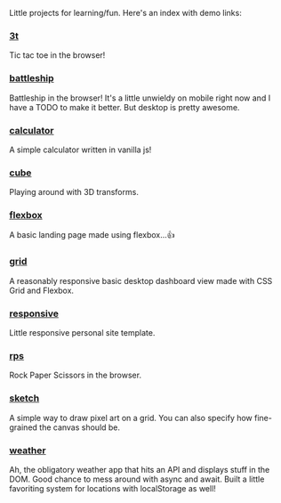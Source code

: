 Little projects for learning/fun. Here's an index with demo links:

### [3t](https://nickrroberts.github.io/smalls/3t/)
Tic tac toe in the browser!

### [battleship](https://nickrroberts.github.io/smalls/battleship/)
Battleship in the browser! It's a little unwieldy on mobile right now and I have a TODO to make it better. But desktop is pretty awesome. 

### [calculator](https://nickrroberts.github.io/smalls/calculator/)
A simple calculator written in vanilla js!

### [cube](https://nickrroberts.github.io/smalls/cube/)
Playing around with 3D transforms.

### [flexbox](https://nickrroberts.github.io/smalls/flexbox/)
A basic landing page made using flexbox...👍

### [grid](https://nickrroberts.github.io/smalls/grid/)
A reasonably responsive basic desktop dashboard view made with CSS Grid and Flexbox.

### [responsive](https://nickrroberts.github.io/smalls/responsive)
Little responsive personal site template.

### [rps](https://nickrroberts.github.io/smalls/rps/)
Rock Paper Scissors in the browser.

### [sketch](https://nickrroberts.github.io/smalls/sketch/)
A simple way to draw pixel art on a grid. You can also specify how fine-grained the canvas should be.

### [weather](https://nickrroberts.github.io/smalls/weather/)
Ah, the obligatory weather app that hits an API and displays stuff in the DOM. Good chance to mess around with async and await. Built a little favoriting system for locations with localStorage as well!
